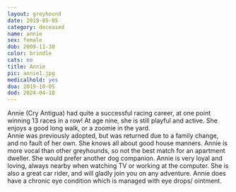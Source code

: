 ```yaml
---
layout: greyhound
date: 2019-05-05
category: deceased
name: annie
sex: female
dob: 2009-11-30
color: brindle
cats: no
title: Annie
pic: annie1.jpg
medicalhold: yes
doa: 2019-10-05
dod: 2024-04-18
---
```

Annie (Cry Antigua) had quite a successful racing career, at one point winning 13 races in a row!  At age nine, she is still playful and active. She enjoys a good long walk, or a zoomie in the yard.  
Annie was previously adopted, but was returned due to a family change, and no fault of her own.  She knows all about good house manners. Annie is more vocal than other greyhounds, so not the best match for an apartment dweller. She would prefer another dog companion. 
Annie is very loyal and loving, always nearby when watching TV or working at the computer.  She is also a great car rider, and will gladly join you on any adventure. 
Annie does have a chronic eye condition which is managed with eye drops/ ointment.

